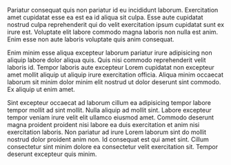 Pariatur consequat quis non pariatur id eu incididunt laborum. Exercitation amet cupidatat esse ea est ea id aliqua sit culpa. Esse aute cupidatat nostrud culpa reprehenderit qui do velit exercitation ipsum cupidatat sunt ex irure est. Voluptate elit labore commodo magna laboris non nulla est anim. Enim esse non aute laboris voluptate quis anim consequat.

Enim minim esse aliqua excepteur laborum pariatur irure adipisicing non aliquip labore dolor aliqua quis. Quis nisi commodo reprehenderit velit laboris id. Tempor laboris aute excepteur Lorem cupidatat non excepteur amet mollit aliquip ut aliquip irure exercitation officia. Aliqua minim occaecat laborum sit minim dolor minim elit nostrud ut dolor deserunt sint commodo. Ex aliquip ut enim amet.

Sint excepteur occaecat ad laborum cillum ea adipisicing tempor labore tempor mollit ad sint mollit. Nulla aliquip ad mollit sint. Labore excepteur tempor veniam irure velit elit ullamco eiusmod amet. Commodo deserunt magna proident proident nisi labore ea duis exercitation et anim nisi exercitation laboris. Non pariatur ad irure Lorem laborum sint do mollit nostrud dolor proident anim non. Id consequat est qui amet sint. Cillum consectetur sint minim dolore ea consectetur velit exercitation sit. Tempor deserunt excepteur quis minim.
